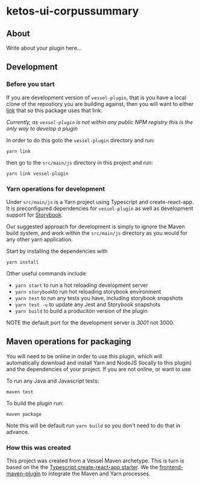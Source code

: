 # ketos-ui-corpussummary

## About

Write about your plugin here...

## Development

### Before you start

If you are development version of `vessel-plugin`, that is you have a local clone of the repostiory you are building against, then you will want to either [link](https://yarnpkg.com/lang/en/docs/cli/link/) that so this package uses that link.

*Currently, as `vessel-plugin` is not within any public NPM registry this is the only way to develop a plugin*

In order to do this goto the `vessel-plugin` directory and run:

```
yarn link
```

then go to the `src/main/js` directory in this project and run:

```
yarn link vessel-plugin
```

### Yarn operations for development

Under `src/main/js` is a  Yarn project using Typescript and create-react-app. It is preconfigured dependencies for `vessel-plugin` as well as development support for [Storybook](https://storybook.js.org/).

Our suggested approach for development is simply to ignore the Maven build system, and work within the `src/main/js` directory as you would for any other yarn application.

Start by installing the dependencies with

```
yarn install
```

Other useful commands include:

* `yarn start` to run a hot reloading development server
* `yarn storybook`to run hot reloading storybook environment
* `yarn test` to run any tests you have, including storybook snapshots
* `yarn test -u` to update any Jest and Storybook snapshots
* `yarn build` to build a produciton version of the plugin

NOTE the default port for the development server is *3001* not 3000.

## Maven operations for packaging

You will need to be online in order to use this plugin, which will automatically download and install Yarn and NodeJS (locally to this plugin) and the dependencies of your project. If you are not online, or want to use

To run any Java and Javascript tests:

```
maven test
```

To build the plugin run:

```
maven package
```

Note this will be default run `yarn build` so you don't need to do that in advance.

### How this was created

This project was created from a Vessel Maven archetype. This is turn is based on the the [Typescript create-react-app starter](https://github.com/Microsoft/TypeScript-React-Starter). We the [frontend-maven-plugin](https://github.com/eirslett/frontend-maven-plugin) to integrate the Maven and Yarn processes.